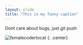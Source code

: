 ```yaml
---
layout: slide
title: "This is my funny caption"
---
```


Dont care about bugs, just git push

![femalecodertocat](https://octodex.github.com/images/femalecodertocat.png)
{: .center}
